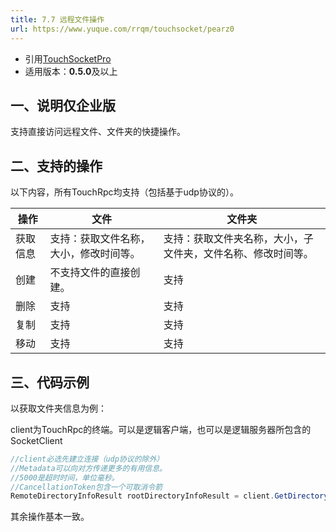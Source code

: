 ```yaml
---
title: 7.7 远程文件操作
url: https://www.yuque.com/rrqm/touchsocket/pearz0
---
```


- 引用[TouchSocketPro](https://www.nuget.org/packages/TouchSocketPro)
- 适用版本：**0.5.0**及以上 <a name="IiNnZ"></a>

## 一、说明仅企业版

支持直接访问远程文件、文件夹的快捷操作。

<a name="vXmzP"></a>

## 二、支持的操作

以下内容，所有TouchRpc均支持（包括基于udp协议的）。

| **操作** | **文件** | **文件夹** |
| --- | --- | --- |
| 获取信息 | 支持：获取文件名称，大小，修改时间等。 | 支持：获取文件夹名称，大小，子文件夹，文件名称、修改时间等。 |
| 创建 | 不支持文件的直接创建。 | 支持 |
| 删除 | 支持 | 支持 |
| 复制 | 支持 | 支持 |
| 移动 | 支持 | 支持 |

<a name="uRMEb"></a>

## 三、代码示例

以获取文件夹信息为例：

client为TouchRpc的终端。可以是逻辑客户端，也可以是逻辑服务器所包含的SocketClient

```csharp
//client必选先建立连接（udp协议的除外）
//Metadata可以向对方传递更多的有用信息。
//5000是超时时间，单位毫秒。
//CancellationToken包含一个可取消令箭
RemoteDirectoryInfoResult rootDirectoryInfoResult = client.GetDirectoryInfo(dirPath,new Metadata(),5000,new CancellationToken());
```

其余操作基本一致。
